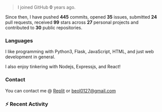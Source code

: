 > I joined GitHub **0** years ago.

Since then, I have pushed **445** commits, opened **35** issues, submitted **24** pull requests, received **99** stars across **27** personal projects and contributed to **30** public repositories.


### Languages
I like programming with Python3, Flask, JavaScript, HTML, and just web development in general.

I also enjoy tinkering with Nodejs, Expressjs, and React!


### Contact
You can contact me @ [Replit](https://replit.com/@JBloves27) or beol0127@gmail.com

### :zap: Recent Activity

<!--START_SECTION:activity-->
<!--END_SECTION:activity-->
